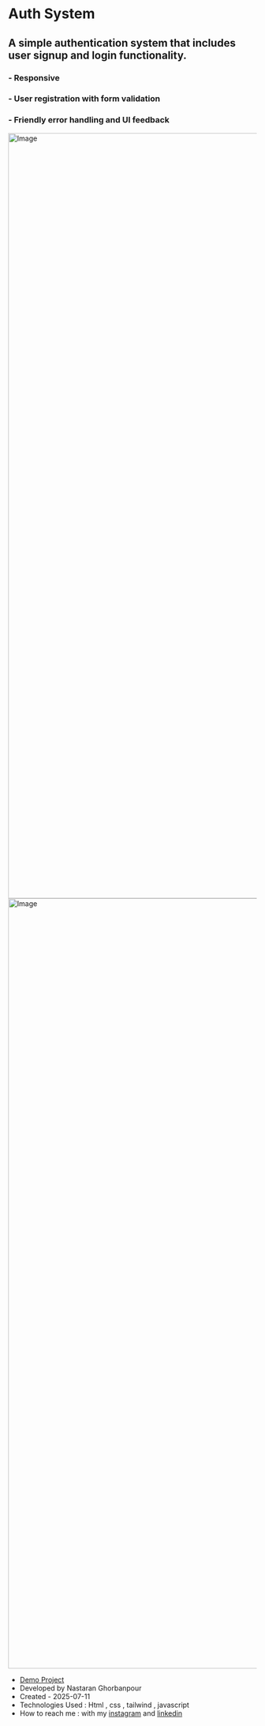 # Auth System
## A simple authentication system that includes user signup and login functionality.
### - Responsive
### - User registration with form validation
### - Friendly error handling and UI feedback

<img width="2878" height="1550" alt="Image" src="https://github.com/user-attachments/assets/fd3bbd3a-1048-494d-8018-c7e542390f59" />

<img width="2878" height="1560" alt="Image" src="https://github.com/user-attachments/assets/44fd2649-f768-403f-82bd-6338186257b2" />




- [Demo Project](https://nastaranghorbanpour.github.io/signUp-login/)
- Developed by Nastaran Ghorbanpour
- Created - 2025-07-11
- Technologies Used : Html , css , tailwind , javascript
- How to reach me : with my 
[instagram](https://www.instagram.com/nestacode.lab/) and 
[linkedin](https://www.linkedin.com/in/nastaran-ghorbanpour-027a7b349/)
